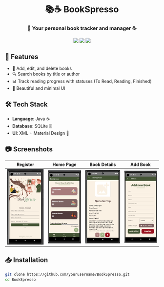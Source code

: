 <h1 align="center">📚☕ BookSpresso</h1>

<h3 align="center">📖 Your personal book tracker and manager ☕</h3>
<!--
<p align="center">
  <img src="https://your-image-link-here.png" width="150" alt="BookSpresso Logo">
</p>
-->
<p align="center">
  <img src="https://img.shields.io/badge/Android-Java-green?style=for-the-badge">
  <img src="https://img.shields.io/badge/Database-SQLite-blue?style=for-the-badge">
  <img src="https://img.shields.io/badge/Status-Development-orange?style=for-the-badge">
</p>

## 🚀 Features
- 📖 Add, edit, and delete books
- 🔍 Search books by title or author
- 📊 Track reading progress with statuses (To Read, Reading, Finished)
- 🎨 Beautiful and minimal UI

## 🛠 Tech Stack
- **Language**: Java ☕
- **Database**: SQLite 🗄️
- **UI**: XML + Material Design 🎨

## 📷 Screenshots
| Register | Home Page | Book Details | Add Book |
|----------|-----------|--------------|----------|
|<img src="https://github.com/ruhsulin/BookSpresso/blob/main/images/Register.png?raw=true" width="200">| <img src="https://github.com/ruhsulin/BookSpresso/blob/main/images/Home.png?raw=true" width="200"> | <img src="https://github.com/ruhsulin/BookSpresso/blob/main/images/BookDetails.png?raw=true" width="200"> | <img src="https://github.com/ruhsulin/BookSpresso/blob/main/images/AddBook.png?raw=true" width="200"> |

## 📥 Installation
```sh
git clone https://github.com/yourusername/BookSpresso.git
cd BookSpresso
